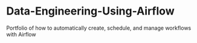 # Data-Engineering-Using-Airflow
Portfolio of how to automatically create, schedule, and manage workflows with Airflow
